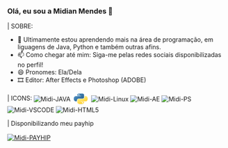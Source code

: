 ### Olá, eu sou a Midian Mendes 👋

| SOBRE:

- 🌱 Ultimamente estou aprendendo mais na área de programação, em liguagens de Java, Python e também outras afins.
- 📫 Como chegar até mim: Siga-me pelas redes sociais disponibilizadas no perfil!
- 😄 Pronomes: Ela/Dela
- 🎞 Editor: After Effects e Photoshop (ADOBE)

| ICONS:
<img align="center" alt="Midi-JAVA" height="30" width="40" src="https://cdn.jsdelivr.net/gh/devicons/devicon/icons/java/java-original.svg">
<img align="center" alt="Midi-Python" height="30" width="40" src="https://raw.githubusercontent.com/devicons/devicon/master/icons/python/python-original.svg">
<img align="center" alt="Midi-Linux" height="30" width="40" src="https://cdn.jsdelivr.net/gh/devicons/devicon/icons/linux/linux-original.svg">
<img align="center" alt="Midi-AE" height="30" width="40" src="https://cdn.jsdelivr.net/gh/devicons/devicon/icons/aftereffects/aftereffects-plain.svg">
<img align="center" alt="Midi-PS" height="30" width="40" src="https://cdn.jsdelivr.net/gh/devicons/devicon/icons/photoshop/photoshop-plain.svg">
<img align="center" alt="Midi-VSCODE" height="30" width="40" src="https://cdn.jsdelivr.net/gh/devicons/devicon/icons/visualstudio/visualstudio-plain.svg">
<img align="center" alt="Midi-HTML5" height="30" width="40" src="https://cdn.jsdelivr.net/gh/devicons/devicon/icons/html5/html5-original.svg">

| Disponibilizando meu payhip

<a href="https://payhip.com/saturnemcgrath"><img align="center" alt="Midi-PAYHIP" height="30" width="40" src="https://assets.stickpng.com/images/63061d85af6211fb49ecc473.png">
